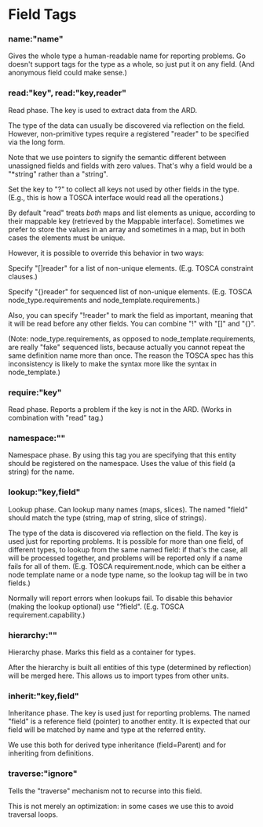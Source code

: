 Field Tags
==========

### name:"name"

Gives the whole type a human-readable name for reporting problems. Go doesn't support tags for the
type as a whole, so just put it on any field. (And anonymous field could make sense.)

### read:"key", read:"key,reader"

Read phase. The key is used to extract data from the ARD.

The type of the data can usually be discovered via reflection on the field. However, non-primitive
types require a registered "reader" to be specified via the long form.

Note that we use pointers to signify the semantic different between unassigned fields and fields
with zero values. That's why a field would be a "*string" rather than a "string".

Set the key to "?" to collect all keys not used by other fields in the type. (E.g., this is how
a TOSCA interface would read all the operations.)

By default "read" treats *both* maps and list elements as unique, according to their mappable key
(retrieved by the Mappable interface). Sometimes we prefer to store the values in an array and
sometimes in a map, but in both cases the elements must be unique.

However, it is possible to override this behavior in two ways:

Specify "[]reader" for a list of non-unique elements. (E.g. TOSCA constraint clauses.)

Specify "{}reader" for sequenced list of non-unique elements. (E.g. TOSCA node\_type.requirements
and node\_template.requirements.)

Also, you can specify "!reader" to mark the field as important, meaning that it will be read before
any other fields. You can combine "!" with "[]" and "{}".

(Note: node\_type.requirements, as opposed to node\_template.requirements, are really "fake"
sequenced lists, because actually you cannot repeat the same definition name more than once.
The reason the TOSCA spec has this inconsistency is likely to make the syntax more like the
syntax in node\_template.)

### require:"key"

Read phase. Reports a problem if the key is not in the ARD. (Works in combination with "read" tag.)

### namespace:""

Namespace phase. By using this tag you are specifying that this entity should be registered on the
namespace. Uses the value of this field (a string) for the name.

### lookup:"key,field"

Lookup phase. Can lookup many names (maps, slices). The named "field" should match the type (string,
map of string, slice of strings).

The type of the data is discovered via reflection on the field. The key is used just for reporting
problems. It is possible for more than one field, of different types, to lookup from the same named
field: if that's the case, all will be processed together, and problems will be reported only if
a name fails for all of them. (E.g. TOSCA requirement.node, which can be either a node template
name or a node type name, so the lookup tag will be in two fields.)

Normally will report errors when lookups fail. To disable this behavior (making the lookup
optional) use "?field". (E.g. TOSCA requirement.capability.)

### hierarchy:""

Hierarchy phase. Marks this field as a container for types.

After the hierarchy is built all entities of this type (determined by reflection) will be merged
here. This allows us to import types from other units.

### inherit:"key,field"

Inheritance phase. The key is used just for reporting problems. The named "field" is a reference
field (pointer) to another entity. It is expected that our field will be matched by name and type
at the referred entity.

We use this both for derived type inheritance (field=Parent) and for inheriting from definitions.

### traverse:"ignore"

Tells the "traverse" mechanism not to recurse into this field.

This is not merely an optimization: in some cases we use this to avoid traversal loops.


